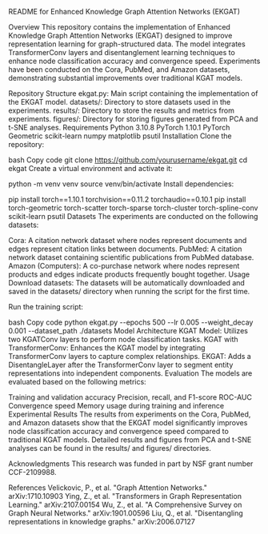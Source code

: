 README for Enhanced Knowledge Graph Attention Networks (EKGAT)

Overview
This repository contains the implementation of Enhanced Knowledge Graph Attention Networks (EKGAT) designed to improve representation learning for graph-structured data. The model integrates TransformerConv layers and disentanglement learning techniques to enhance node classification accuracy and convergence speed. Experiments have been conducted on the Cora, PubMed, and Amazon datasets, demonstrating substantial improvements over traditional KGAT models.

Repository Structure
ekgat.py: Main script containing the implementation of the EKGAT model.
datasets/: Directory to store datasets used in the experiments.
results/: Directory to store the results and metrics from experiments.
figures/: Directory for storing figures generated from PCA and t-SNE analyses.
Requirements
Python 3.10.8
PyTorch 1.10.1
PyTorch Geometric
scikit-learn
numpy
matplotlib
psutil
Installation
Clone the repository:

bash
Copy code
git clone https://github.com/yourusername/ekgat.git
cd ekgat
Create a virtual environment and activate it:

python -m venv venv
source venv/bin/activate
Install dependencies:

pip install torch==1.10.1 torchvision==0.11.2 torchaudio==0.10.1
pip install torch-geometric torch-scatter torch-sparse torch-cluster torch-spline-conv scikit-learn psutil
Datasets
The experiments are conducted on the following datasets:

Cora: A citation network dataset where nodes represent documents and edges represent citation links between documents.
PubMed: A citation network dataset containing scientific publications from PubMed database.
Amazon (Computers): A co-purchase network where nodes represent products and edges indicate products frequently bought together.
Usage
Download datasets:
The datasets will be automatically downloaded and saved in the datasets/ directory when running the script for the first time.

Run the training script:

bash
Copy code
python ekgat.py --epochs 500 --lr 0.005 --weight_decay 0.001 --dataset_path ./datasets
Model Architecture
KGAT Model: Utilizes two KGATConv layers to perform node classification tasks.
KGAT with TransformerConv: Enhances the KGAT model by integrating TransformerConv layers to capture complex relationships.
EKGAT: Adds a DisentangleLayer after the TransformerConv layer to segment entity representations into independent components.
Evaluation
The models are evaluated based on the following metrics:

Training and validation accuracy
Precision, recall, and F1-score
ROC-AUC
Convergence speed
Memory usage during training and inference
Experimental Results
The results from experiments on the Cora, PubMed, and Amazon datasets show that the EKGAT model significantly improves node classification accuracy and convergence speed compared to traditional KGAT models. Detailed results and figures from PCA and t-SNE analyses can be found in the results/ and figures/ directories.

Acknowledgments
This research was funded in part by NSF grant number CCF-2109988.

References
Velickovic, P., et al. "Graph Attention Networks." arXiv:1710.10903
Ying, Z., et al. "Transformers in Graph Representation Learning." arXiv:2107.00154
Wu, Z., et al. "A Comprehensive Survey on Graph Neural Networks." arXiv:1901.00596
Liu, Q., et al. "Disentangling representations in knowledge graphs." arXiv:2006.07127
